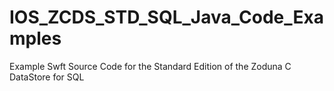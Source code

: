 # IOS_ZCDS_STD_SQL_Java_Code_Examples
Example Swft Source Code for the Standard Edition of the Zoduna C DataStore for SQL
